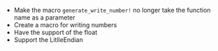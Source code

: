 - Make the macro `generate_write_number!` no longer take the function name as a parameter
- Create a macro for writing numbers
- Have the support of the float
- Support the LitlleEndian
